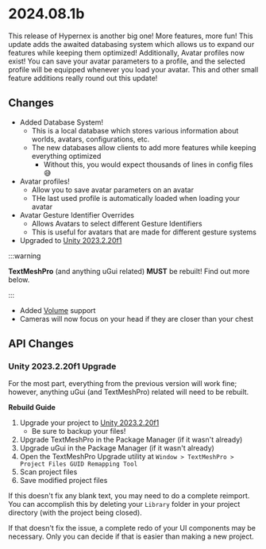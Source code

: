 # 2024.08.1b

This release of Hypernex is another big one! More features, more fun! This update adds the awaited databasing system which allows us to expand our features while keeping them optimized! Additionally, Avatar profiles now exist! You can save your avatar parameters to a profile, and the selected profile will be equipped whenever you load your avatar. This and other small feature additions really round out this update!

## Changes

+ Added Database System!
  + This is a local database which stores various information about worlds, avatars, configurations, etc.
  + The new databases allow clients to add more features while keeping everything optimized
    + Without this, you would expect thousands of lines in config files 😅
+ Avatar profiles!
  + Allow you to save avatar parameters on an avatar
  + THe last used profile is automatically loaded when loading your avatar
+ Avatar Gesture Identifier Overrides
  + Allows Avatars to select different Gesture Identifiers
  + This is useful for avatars that are made for different gesture systems
+ Upgraded to [Unity 2023.2.20f1](https://unity.com/releases/editor/whats-new/2023.2.20)

:::warning

**TextMeshPro** (and anything uGui related) **MUST** be rebuilt! Find out more below.

:::

+ Added [Volume](https://docs.unity3d.com/Packages/com.unity.render-pipelines.universal@16.0/manual/Volumes.html) support
+ Cameras will now focus on your head if they are closer than your chest

## API Changes

### Unity 2023.2.20f1 Upgrade

For the most part, everything from the previous version will work fine; however, anything uGui (and TextMeshPro) related will need to be rebuilt.

**Rebuild Guide**

1. Upgrade your project to [Unity 2023.2.20f1](https://unity.com/releases/editor/whats-new/2023.2.20)
    + Be sure to backup your files!
2. Upgrade TextMeshPro in the Package Manager (if it wasn't already)
3. Upgrade uGui in the Package Manager (if it wasn't already)
4. Open the TextMeshPro Upgrade utility at `Window > TextMeshPro > Project Files GUID Remapping Tool`
5. Scan project files
6. Save modified project files

If this doesn't fix any blank text, you may need to do a complete reimport. You can accomplish this by deleting your `Library` folder in your project directory (with the project being closed).

If that doesn't fix the issue, a complete redo of your UI components may be necessary. Only you can decide if that is easier than making a new project.